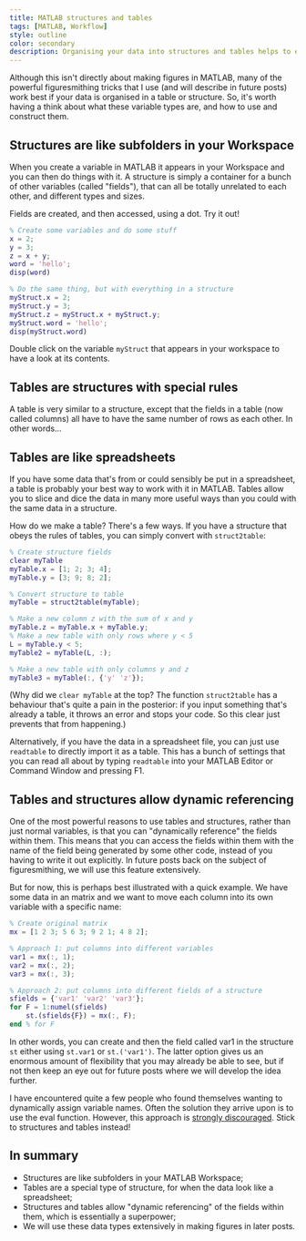 ```yaml
---
title: MATLAB structures and tables
tags: [MATLAB, Workflow]
style: outline
color: secondary
description: Organising your data into structures and tables helps to efficiently create flexible figures.
---
```


Although this isn't directly about making figures in MATLAB, many of the powerful figuresmithing tricks that I use (and will describe in future posts) work best if your data is organised in a table or structure. So, it's worth having a think about what these variable types are, and how to use and construct them.

## Structures are like subfolders in your Workspace

When you create a variable in MATLAB it appears in your Workspace and you can then do things with it. A structure is simply a container for a bunch of other variables (called "fields"), that can all be totally unrelated to each other, and different types and sizes.

Fields are created, and then accessed, using a dot. Try it out!

```matlab
% Create some variables and do some stuff
x = 2;
y = 3;
z = x + y;
word = 'hello';
disp(word)

% Do the same thing, but with everything in a structure
myStruct.x = 2;
myStruct.y = 3;
myStruct.z = myStruct.x + myStruct.y;
myStruct.word = 'hello';
disp(myStruct.word)
```

Double click on the variable `myStruct` that appears in your workspace to have a look at its contents.

## Tables are structures with special rules

A table is very similar to a structure, except that the fields in a table (now called columns) all have to have the same number of rows as each other. In other words...

## Tables are like spreadsheets

If you have some data that's from or could sensibly be put in a spreadsheet, a table is probably your best way to work with it in MATLAB. Tables allow you to slice and dice the data in many more useful ways than you could with the same data in a structure.

How do we make a table? There's a few ways. If you have a structure that obeys the rules of tables, you can simply convert with `struct2table`:

```matlab
% Create structure fields
clear myTable
myTable.x = [1; 2; 3; 4];
myTable.y = [3; 9; 8; 2];

% Convert structure to table
myTable = struct2table(myTable);

% Make a new column z with the sum of x and y
myTable.z = myTable.x + myTable.y;
% Make a new table with only rows where y < 5
L = myTable.y < 5;
myTable2 = myTable(L, :);

% Make a new table with only columns y and z
myTable3 = myTable(:, {'y' 'z'});
```

(Why did we `clear myTable` at the top? The function `struct2table` has a behaviour that's quite a pain in the posterior: if you input something that's already a table, it throws an error and stops your code. So this clear just prevents that from happening.)

Alternatively, if you have the data in a spreadsheet file, you can just use `readtable` to directly import it as a table. This has a bunch of settings that you can read all about by typing `readtable` into your MATLAB Editor or Command Window and pressing F1.

## Tables and structures allow dynamic referencing

One of the most powerful reasons to use tables and structures, rather than just normal variables, is that you can "dynamically reference" the fields within them. This means that you can access the fields within them with the name of the field being generated by some other code, instead of you having to write it out explicitly. In future posts back on the subject of figuresmithing, we will use this feature extensively.

But for now, this is perhaps best illustrated with a quick example. We have some data in an matrix and we want to move each column into its own variable with a specific name:

```matlab
% Create original matrix
mx = [1 2 3; 5 6 3; 9 2 1; 4 8 2];

% Approach 1: put columns into different variables
var1 = mx(:, 1);
var2 = mx(:, 2);
var3 = mx(:, 3);

% Approach 2: put columns into different fields of a structure
sfields = {'var1' 'var2' 'var3'};
for F = 1:numel(sfields)
    st.(sfields{F}) = mx(:, F);
end % for F
```

In other words, you can create and then the field called var1 in the structure `st` either using `st.var1` or `st.('var1')`. The latter option gives us an enormous amount of flexibility that you may already be able to see, but if not then keep an eye out for future posts where we will develop the idea further.

I have encountered quite a few people who found themselves wanting to dynamically assign variable names. Often the solution they arrive upon is to use the eval function. However, this approach is [strongly discouraged](https://uk.mathworks.com/help/matlab/matlab_prog/string-evaluation.html). Stick to structures and tables instead!

## In summary

  * Structures are like subfolders in your MATLAB Workspace;
  * Tables are a special type of structure, for when the data look like a spreadsheet;
  * Structures and tables allow "dynamic referencing" of the fields within them, which is essentially a superpower;
  * We will use these data types extensively in making figures in later posts.
